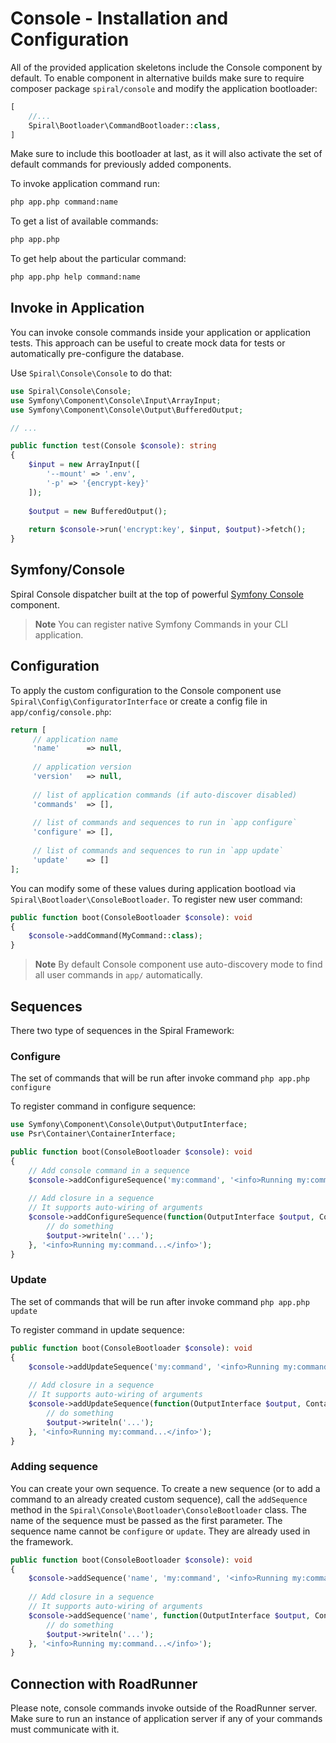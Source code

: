 # Console - Installation and Configuration

All of the provided application skeletons include the Console component by default. To enable component in alternative
builds make sure to require composer package `spiral/console` and modify the application bootloader:

```php
[
    //...
    Spiral\Bootloader\CommandBootloader::class,
]
```

Make sure to include this bootloader at last, as it will also activate the set of default commands for previously added
components.

To invoke application command run:

```bash
php app.php command:name
```

To get a list of available commands:

```bash
php app.php
```

To get help about the particular command:

```bash
php app.php help command:name
```

## Invoke in Application

You can invoke console commands inside your application or application tests. This approach can be useful to create mock
data for tests or automatically pre-configure the database.

Use `Spiral\Console\Console` to do that:

```php
use Spiral\Console\Console;
use Symfony\Component\Console\Input\ArrayInput;
use Symfony\Component\Console\Output\BufferedOutput;

// ...

public function test(Console $console): string
{
    $input = new ArrayInput([
        '--mount' => '.env',
        '-p' => '{encrypt-key}'
    ]);
    
    $output = new BufferedOutput();
    
    return $console->run('encrypt:key', $input, $output)->fetch();
}
```

## Symfony/Console

Spiral Console dispatcher built at the top of
powerful [Symfony Console](http://symfony.com/doc/current/components/console/introduction.html) component.

> **Note**
> You can register native Symfony Commands in your CLI application.

## Configuration

To apply the custom configuration to the Console component use `Spiral\Config\ConfiguratorInterface` or create a config
file in `app/config/console.php`:

```php
return [
     // application name
     'name'      => null,
     
     // application version
     'version'   => null,
     
     // list of application commands (if auto-discover disabled)
     'commands'  => [],
     
     // list of commands and sequences to run in `app configure`
     'configure' => [],
     
     // list of commands and sequences to run in `app update`
     'update'    => []
];
```

You can modify some of these values during application bootload via `Spiral\Bootloader\ConsoleBootloader`. To register
new user command:

```php
public function boot(ConsoleBootloader $console): void
{
    $console->addCommand(MyCommand::class);
}
```

> **Note**
> By default Console component use auto-discovery mode to find all user commands in `app/` automatically.

## Sequences

There two type of sequences in the Spiral Framework:

### Configure

The set of commands that will be run after invoke command `php app.php configure`

To register command in configure sequence:

```php
use Symfony\Component\Console\Output\OutputInterface;
use Psr\Container\ContainerInterface;

public function boot(ConsoleBootloader $console): void
{
    // Add console command in a sequence
    $console->addConfigureSequence('my:command', '<info>Running my:command...</info>');
    
    // Add closure in a sequence
    // It supports auto-wiring of arguments
    $console->addConfigureSequence(function(OutputInterface $output, ContainerInterface $container) {
        // do something
        $output->writeln('...');
    }, '<info>Running my:command...</info>');
}
```

### Update

The set of commands that will be run after invoke command `php app.php update`

To register command in update sequence:

```php
public function boot(ConsoleBootloader $console): void
{
    $console->addUpdateSequence('my:command', '<info>Running my:command...</info>');
    
    // Add closure in a sequence
    // It supports auto-wiring of arguments
    $console->addUpdateSequence(function(OutputInterface $output, ContainerInterface $container) {
        // do something
        $output->writeln('...');
    }, '<info>Running my:command...</info>');
}
```

### Adding sequence

You can create your own sequence. To create a new sequence (or to add a command to an already created custom sequence), 
call the `addSequence` method in the `Spiral\Console\Bootloader\ConsoleBootloader` class. The name of the sequence must 
be passed as the first parameter. The sequence name cannot be `configure` or `update`. They are already used in the framework.

```php
public function boot(ConsoleBootloader $console): void
{
    $console->addSequence('name', 'my:command', '<info>Running my:command...</info>');
    
    // Add closure in a sequence
    // It supports auto-wiring of arguments
    $console->addSequence('name', function(OutputInterface $output, ContainerInterface $container) {
        // do something
        $output->writeln('...');
    }, '<info>Running my:command...</info>');
}
```

## Connection with RoadRunner

Please note, console commands invoke outside of the RoadRunner server. Make sure to run an instance of application
server if any of your commands must communicate with it.
